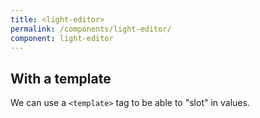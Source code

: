 ```yaml
---
title: <light-editor>
permalink: /components/light-editor/
component: light-editor
---
```


<light-editor style="display: none;"></light-editor>

<light-preview inline-preview>
  <template type="text/plain" slot='code'>
    <light-editor>
      <textarea>
        <!DOCTYPE html>
        <html lang="en">
          <head>
            <meta charset="UTF-8">
            <title>Hello World</title>
          </head>
          <body>
            <main>
              <h1>Hello World</h1>
              Sup
            </main>
            <script>console.log("Hello World")</script>
          </body>
        </html>
      </textarea>
    </light-editor>
  </template>
</light-preview>


<light-preview inline-preview>
  <template slot="code">
    <light-editor value="<div>Hello World!</div>">
    </light-editor>
  </template>
</light-preview>

## With a template

We can use a `<template>` tag to be able to "slot" in values.

<light-preview inline-preview>
  <template slot="code">
    <light-editor>
      <template>
        <div>
          <div>Hello World</div>
          <div>What's up dude</div>
        </div>

        <template>
          A template in a template?!!?!?
        </template>

        This is madness!!
      </template>
    </light-editor>
  </template>
</light-preview>

## Changing the highlight language to CSS

By default, the highlighter from Highlight.js only supports HTML / CSS / JS.
This is intentional to keep the bundle size low.

<light-preview inline-preview>
  <template slot="code">
    <light-editor language="css">
      <template>
        html, body {
          min-height: 100%;
          height: 100%;
          padding: 0;
          margin: 0;
        }

        light-pen {
          height: 100%;
        }
      </template>
    </light-editor>
  </template>
</light-preview>
